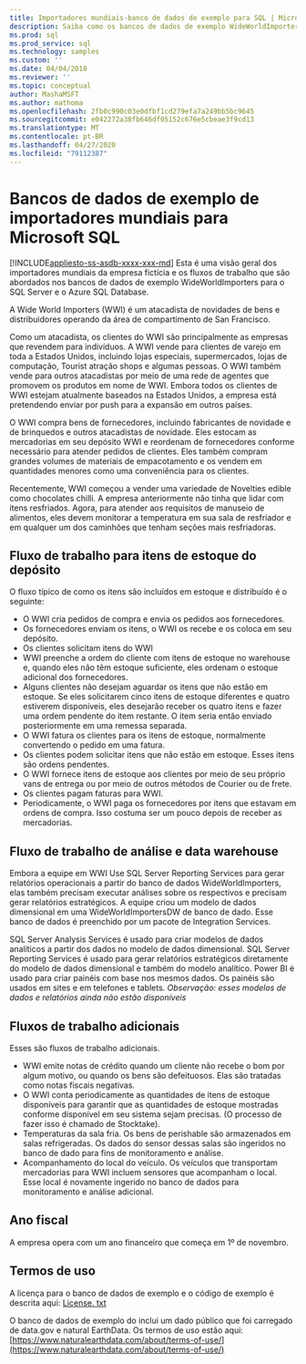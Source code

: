 ```yaml
---
title: Importadores mundiais-banco de dados de exemplo para SQL | Microsoft Docs
description: Saiba como os bancos de dados de exemplo WideWorldImporters dão suporte aos fluxos de trabalho da empresa fictícia WideWorldImporters.
ms.prod: sql
ms.prod_service: sql
ms.technology: samples
ms.custom: ''
ms.date: 04/04/2018
ms.reviewer: ''
ms.topic: conceptual
author: MashaMSFT
ms.author: mathoma
ms.openlocfilehash: 2fb0c990c03e0dfbf1cd279efa7a249bb5bc9645
ms.sourcegitcommit: e042272a38fb646df05152c676e5cbeae3f9cd13
ms.translationtype: MT
ms.contentlocale: pt-BR
ms.lasthandoff: 04/27/2020
ms.locfileid: "79112387"
---
```

# <a name="wide-world-importers-sample-databases-for-microsoft-sql"></a>Bancos de dados de exemplo de importadores mundiais para Microsoft SQL
[!INCLUDE[appliesto-ss-asdb-xxxx-xxx-md](../includes/appliesto-ss-asdb-xxxx-xxx-md.md)]
Esta é uma visão geral dos importadores mundiais da empresa fictícia e os fluxos de trabalho que são abordados nos bancos de dados de exemplo WideWorldImporters para o SQL Server e o Azure SQL Database.  

A Wide World Importers (WWI) é um atacadista de novidades de bens e distribuidores operando da área de compartimento de San Francisco.

Como um atacadista, os clientes do WWI são principalmente as empresas que revendem para indivíduos. A WWI vende para clientes de varejo em toda a Estados Unidos, incluindo lojas especiais, supermercados, lojas de computação, Tourist atração shops e algumas pessoas. O WWI também vende para outros atacadistas por meio de uma rede de agentes que promovem os produtos em nome de WWI. Embora todos os clientes de WWI estejam atualmente baseados na Estados Unidos, a empresa está pretendendo enviar por push para a expansão em outros países.

O WWI compra bens de fornecedores, incluindo fabricantes de novidade e de brinquedos e outros atacadistas de novidade. Eles estocam as mercadorias em seu depósito WWI e reordenam de fornecedores conforme necessário para atender pedidos de clientes. Eles também compram grandes volumes de materiais de empacotamento e os vendem em quantidades menores como uma conveniência para os clientes.

Recentemente, WWI começou a vender uma variedade de Novelties edible como chocolates chilli.  A empresa anteriormente não tinha que lidar com itens resfriados. Agora, para atender aos requisitos de manuseio de alimentos, eles devem monitorar a temperatura em sua sala de resfriador e em qualquer um dos caminhões que tenham seções mais resfriadoras.

## <a name="workflow-for-warehouse-stock-items"></a>Fluxo de trabalho para itens de estoque do depósito

O fluxo típico de como os itens são incluídos em estoque e distribuído é o seguinte:
- O WWI cria pedidos de compra e envia os pedidos aos fornecedores.
- Os fornecedores enviam os itens, o WWI os recebe e os coloca em seu depósito.
- Os clientes solicitam itens do WWI
- WWI preenche a ordem do cliente com itens de estoque no warehouse e, quando eles não têm estoque suficiente, eles ordenam o estoque adicional dos fornecedores.
- Alguns clientes não desejam aguardar os itens que não estão em estoque. Se eles solicitarem cinco itens de estoque diferentes e quatro estiverem disponíveis, eles desejarão receber os quatro itens e fazer uma ordem pendente do item restante. O item seria então enviado posteriormente em uma remessa separada.
- O WWI fatura os clientes para os itens de estoque, normalmente convertendo o pedido em uma fatura.
- Os clientes podem solicitar itens que não estão em estoque. Esses itens são ordens pendentes.
- O WWI fornece itens de estoque aos clientes por meio de seu próprio vans de entrega ou por meio de outros métodos de Courier ou de frete.
- Os clientes pagam faturas para WWI.
- Periodicamente, o WWI paga os fornecedores por itens que estavam em ordens de compra. Isso costuma ser um pouco depois de receber as mercadorias.

## <a name="data-warehouse-and-analysis-workflow"></a>Fluxo de trabalho de análise e data warehouse

Embora a equipe em WWI Use SQL Server Reporting Services para gerar relatórios operacionais a partir do banco de dados WideWorldImporters, elas também precisam executar análises sobre os respectivos e precisam gerar relatórios estratégicos. A equipe criou um modelo de dados dimensional em uma WideWorldImportersDW de banco de dado. Esse banco de dados é preenchido por um pacote de Integration Services.

SQL Server Analysis Services é usado para criar modelos de dados analíticos a partir dos dados no modelo de dados dimensional. SQL Server Reporting Services é usado para gerar relatórios estratégicos diretamente do modelo de dados dimensional e também do modelo analítico. Power BI é usado para criar painéis com base nos mesmos dados. Os painéis são usados em sites e em telefones e tablets. *Observação: esses modelos de dados e relatórios ainda não estão disponíveis*

## <a name="additional-workflows"></a>Fluxos de trabalho adicionais

Esses são fluxos de trabalho adicionais.
- WWI emite notas de crédito quando um cliente não recebe o bom por algum motivo, ou quando os bens são defeituosos. Elas são tratadas como notas fiscais negativas.
- O WWI conta periodicamente as quantidades de itens de estoque disponíveis para garantir que as quantidades de estoque mostradas conforme disponível em seu sistema sejam precisas. (O processo de fazer isso é chamado de Stocktake).
- Temperaturas da sala fria. Os bens de perishable são armazenados em salas refrigeradas. Os dados do sensor dessas salas são ingeridos no banco de dado para fins de monitoramento e análise.
- Acompanhamento do local do veículo. Os veículos que transportam mercadorias para WWI incluem sensores que acompanham o local. Esse local é novamente ingerido no banco de dados para monitoramento e análise adicional.

## <a name="fiscal-year"></a>Ano fiscal

A empresa opera com um ano financeiro que começa em 1º de novembro.

## <a name="terms-of-use"></a>Termos de uso

A licença para o banco de dados de exemplo e o código de exemplo é descrita aqui: [License. txt](https://github.com/Microsoft/sql-server-samples/blob/master/license.txt)

O banco de dados de exemplo do inclui um dado público que foi carregado de data.gov e natural EarthData. Os termos de uso estão aqui:[https://www.naturalearthdata.com/about/terms-of-use/](https://www.naturalearthdata.com/about/terms-of-use/)
